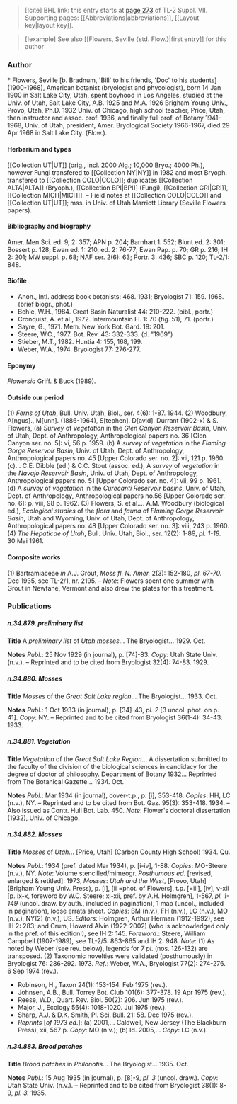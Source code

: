 > [!cite] BHL link: this entry starts at [page 273](https://www.biodiversitylibrary.org/item/103834#page/295/mode/1up) of TL-2 Suppl. VII.
> Supporting pages: [[Abbreviations|abbreviations]], [[Layout key|layout key]].

> [!example] See also [[Flowers, Seville {std. Flow.}|first entry]] for this author

### Author

\* Flowers, Seville \[b. Bradnum, 'Bill' to his friends, 'Doc' to his students\] (1900-1968), American botanist (bryologist and phycologist), born 14 Jan 1900 in Salt Lake City, Utah, spent boyhood in Los Angeles, studied at the Univ. of Utah, Salt Lake City, A.B. 1925 and M.A. 1926 Brigham Young Univ., Provo, Utah, Ph.D. 1932 Univ. of Chicago, high school teacher, Price, Utah, then instructor and assoc. prof. 1936, and finally full prof. of Botany 1941-1968, Univ. of Utah, president, Amer. Bryological Society 1966-1967, died 29 Apr 1968 in Salt Lake City. (*Flow.*).

#### Herbarium and types

[[Collection UT|UT]] (orig., incl. 2000 Alg.; 10,000 Bryo.; 4000 Ph.), however Fungi transfered to [[Collection NY|NY]] in 1982 and most Bryoph. transfered to [[Collection COLO|COLO]]; duplicates [[Collection ALTA|ALTA]] (Bryoph.), [[Collection BPI|BPI]] (Fungi), [[Collection GRI|GRI]], [[Collection MICH|MICH]]. – Field notes at [[Collection COLO|COLO]] and [[Collection UT|UT]]; mss. in Univ. of Utah Marriott Library (Seville Flowers papers).

#### Bibliography and biography

Amer. Men Sci. ed. 9, 2: 357; APN p. 204; Barnhart 1: 552; Blunt ed. 2: 301; Bossert p. 128; Ewan ed. 1: 210, ed. 2: 76-77; Ewan Pap. p. 70; GR p. 216; IH 2: 201; MW suppl. p. 68; NAF ser. 2(6): 63; Portr. 3: 436; SBC p. 120; TL-2/1: 848.

#### Biofile

- Anon., Intl. address book botanists: 468. 1931; Bryologist 71: 159. 1968. (brief biogr., phot.)
- Behle, W.H., 1984. Great Basin Naturalist 44: 210-222. (bibl., portr.)
- Cronquist, A. et al., 1972. Intermountain Fl. 1: 70 (fig. 51), 71. (portr.)
- Sayre, G., 1971. Mem. New York Bot. Gard. 19: 201.
- Steere, W.C., 1977. Bot. Rev. 43: 332-333. (d. "1969")
- Stieber, M.T., 1982. Huntia 4: 155, 168, 199.
- Weber, W.A., 1974. Bryologist 77: 276-277.

#### Eponymy

*Flowersia* Griff. & Buck (1989).

#### Outside our period

(1) *Ferns of Utah*, Bull. Univ. Utah, Biol., ser. 4(6): 1-87. 1944. (2) Woodbury, A\[ngus\]., M\[unn\]. (1886-1964), S\[tephen\]. D\[avid\]. Durrant (1902-x) & S. Flowers, (a) *Survey* of *vegetation* in the *Glen Canyon Reservoir Basin*, Univ. of Utah, Dept. of Anthropology, Anthropological papers no. 36 \[Glen Canyon ser. no. 5\]: vi, 56 p. 1959.
(b) A *survey* of *vegetation* in the *Flaming Gorge Reservoir Basin*, Univ. of Utah, Dept. of Anthropology, Anthropological papers no. 45 \[Upper Colorado ser. no. 2\]: vii, 121 p. 1960.
(c)... C.E. Dibble (ed.) & C.C. Stout (assoc. ed.), A *survey* of *vegetation* in the *Navajo Reservoir Basin*, Univ. of Utah, Dept. of Anthropology, Anthropological papers no. 51 \[Upper Colorado ser. no. 4\]: vii, 99 p. 1961.
(d) A *survey* of *vegetation* in the *Curecanti Reservoir basins*, Univ. of Utah, Dept. of Anthropology, Anthropological papers no.56 \[Upper Colorado ser. no. 6\]: p. viii, 98 p. 1962. (3) Flowers, S. et al.... A.M. Woodbury (biological ed.), *Ecological studies* of the *flora* and *fauna* of *Flaming Gorge Reservoir Basin*, Utah and Wyoming, Univ. of Utah, Dept. of Anthropology, Anthropological papers no. 48 \[Upper Colorado ser. no. 3\]: viii, 243 p. 1960.
(4) *The Hepaticae of Utah*, Bull. Univ. Utah, Biol., ser. 12(2): 1-89, *pl. 1-18.* 30 Mai 1961.

#### Composite works

(1) Bartramiaceae *in* A.J. Grout, *Moss fl. N. Amer.* 2(3): 152-180, *pl. 67-70.* Dec 1935, see TL-2/1, nr. 2195. – *Note*: Flowers spent one summer with Grout in Newfane, Vermont and also drew the plates for this treatment.

### Publications

##### n.34.879. preliminary list

**Title**
A *preliminary list* of *Utah mosses*... The Bryologist... 1929. Oct.

**Notes**
*Publ*.: 25 Nov 1929 (in journal), p. \[74\]-83. *Copy*: Utah State Univ. (n.v.). – Reprinted and to be cited from Bryologist 32(4): 74-83. 1929.

##### n.34.880. Mosses

**Title**
*Mosses* of the *Great Salt Lake region*... The Bryologist... 1933. Oct.

**Notes**
*Publ*.: 1 Oct 1933 (in journal), p. \[34\]-43, *pl. 2* \[3 uncol. phot. on p. 41\]. *Copy*: NY. – Reprinted and to be cited from Bryologist 36(1-4): 34-43. 1933.

##### n.34.881. Vegetation

**Title**
*Vegetation* of the *Great Salt Lake Region*... A dissertation submitted to the faculty of the division of the biological sciences in candidacy for the degree of doctor of philosophy. Department of Botany 1932... Reprinted from The Botanical Gazette... 1934. Oct.

**Notes**
*Publ*.: Mar 1934 (in journal), cover-t.p., p. \[i\], 353-418. *Copies*: HH, LC (n.v.), NY. – Reprinted and to be cited from Bot. Gaz. 95(3): 353-418. 1934. – Also issued as Contr. Hull Bot. Lab. 450.
*Note*: Flower's doctoral dissertation (1932), Univ. of Chicago.

##### n.34.882. Mosses

**Title**
*Mosses* of *Utah*... \[Price, Utah\] (Carbon County High School) 1934. Qu.

**Notes**
*Publ*.: 1934 (pref. dated Mar 1934), p. \[i-iv\], 1-88. *Copies*: MO-Steere (n.v.), NY.
*Note*: Volume stencilled/mimeogr.
*Posthumous ed*. \[revised, enlarged & retitled\]: 1973, *Mosses*: *Utah and the West*, \[Provo, Utah\] (Brigham Young Univ. Press), p. \[i\], \[ii =phot. of Flowers\], t.p. \[=iii\], \[iv\], v-xii \[p. ix-x, foreword by W.C. Steere; xi-xii, pref. by A.H. Holmgren\], 1-567, *pl. 1-149* (uncol. draw. by auth., included in pagination), 1 map (uncol., included in pagination), loose errata sheet. *Copies*: BM (n.v.), FH (n.v.), LC (n.v.), MO (n.v.), NY(2) (n.v.), US.
*Editors*: Holmgren, Arthur Herman (1912-1992), see IH 2: 283; and Crum, Howard Alvin (1922-2002) (who is acknowledged only in the pref. of this edition!), see IH 2: 145.
*Foreword*.: Steere, William Campbell (1907-1989), see TL-2/5: 863-865 and IH 2: 948.
*Note*: (1) As noted by Weber (see rev. below), legends for *7 pl*. (nos. 126-132) are transposed. (2) Taxonomic novelties were validated (posthumously) in Bryologist 76: 286-292. 1973.
*Ref*.: Weber, W.A., Bryologist 77(2): 274-276. 6 Sep 1974 (rev.).
- Robinson, H., Taxon 24(1): 153-154. Feb 1975 (rev.).
- Johnsen, A.B., Bull. Torrey Bot. Club 101(6): 377-378. 19 Apr 1975 (rev.).
- Reese, W.D., Quart. Rev. Biol. 50(2): 206. Jun 1975 (rev.).
- Major, J., Ecology 56(4): 1018-1020. Jul 1975 (rev.).
- Sharp, A.J. & D.K. Smith, Pl. Sci. Bull. 21: 58. Dec 1975 (rev.).
- *Reprints* \[*of 1973 ed*.\]: (a) 2001,... Caldwell, New Jersey (The Blackburn Press), xii, 567 p. *Copy*: MO (n.v.); (b) Id. 2005,... *Copy*: LC (n.v.).

##### n.34.883. Brood patches

**Title**
*Brood patches* in *Philonotis*... The Bryologist... 1935. Oct.

**Notes**
*Publ*.: 15 Aug 1935 (in journal), p. \[8\]-9, *pl. 3* (uncol. draw.). *Copy*: Utah State Univ. (n.v.). – Reprinted and to be cited from Bryologist 38(1): 8-9, *pl. 3.* 1935.


